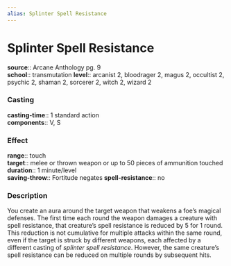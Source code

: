 ```yaml
---
alias: Splinter Spell Resistance
---
```


# Splinter Spell Resistance 

**source**:: Arcane Anthology pg. 9  
**school**:: transmutation
**level**:: arcanist 2, bloodrager 2, magus 2, occultist 2, psychic 2, shaman 2, sorcerer 2, witch 2, wizard 2

### Casting 

**casting-time**:: 1 standard action  
**components**:: V, S

### Effect 

**range**:: touch  
**target**:: melee or thrown weapon or up to 50 pieces of ammunition touched  
**duration**:: 1 minute/level  
**saving-throw**:: Fortitude negates
**spell-resistance**:: no

### Description 

You create an aura around the target weapon that weakens a foe’s magical defenses. The first time each round the weapon damages a creature with spell resistance, that creature’s spell resistance is reduced by 5 for 1 round. This reduction is not cumulative for multiple attacks within the same round, even if the target is struck by different weapons, each affected by a different casting of *splinter spell resistance*. However, the same creature’s spell resistance can be reduced on multiple rounds by subsequent hits.
